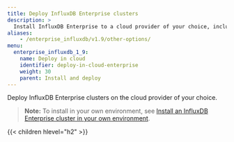 ```yaml
---
title: Deploy InfluxDB Enterprise clusters
description: >
  Install InfluxDB Enterprise to a cloud provider of your choice, including Google Cloud Platform, Amazon Web Services, and Azure.
aliases:
    - /enterprise_influxdb/v1.9/other-options/
menu:
  enterprise_influxdb_1_9:
    name: Deploy in cloud
    identifier: deploy-in-cloud-enterprise
    weight: 30
    parent: Install and deploy
---
```


Deploy InfluxDB Enterprise clusters on the cloud provider of your choice.

> **Note:** To install in your own environment, see [Install an InfluxDB Enterprise cluster in your own environment](/enterprise_influxdb/v1.9/install-and-deploy/production_installation/).

{{< children hlevel="h2" >}}

